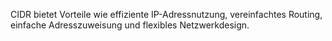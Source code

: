 CIDR bietet Vorteile wie effiziente IP-Adressnutzung, vereinfachtes Routing, einfache Adresszuweisung und flexibles Netzwerkdesign.